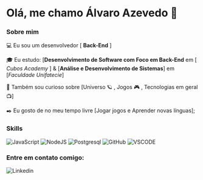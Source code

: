 # Olá, me chamo Álvaro Azevedo 👋


### Sobre mim

💻 Eu sou um desenvolvedor [ **Back-End** ]

🎓 Eu estudo: [**Desenvolvimento de Software com Foco em Back-End** em [ *Cubos Academy* ] & [**Análise e Desenvolvimento de Sistemas**] em [*Faculdade Unifatecie*]

🔎 Também sou curioso sobre [Universo 🪐 , Jogos 🎮 , Tecnologias em geral 📺]

✒️ Eu gosto de no meu tempo livre [Jogar jogos e Aprender novas línguas];


### Skills
![JavaScript](https://img.shields.io/badge/JavaScript-323330?style=for-the-badge&logo=javascript&logoColor=F7DF1E)
![NodeJS ](https://img.shields.io/badge/Node%20js-339933?style=for-the-badge&logo=nodedotjs&logoColor=white)
![Postgresql](https://img.shields.io/badge/PostgreSQL-316192?style=for-the-badge&logo=postgresql&logoColor=white)
![GitHub ](https://img.shields.io/badge/GitHub-100000?style=for-the-badge&logo=github&logoColor=white)
![VSCODE](https://img.shields.io/badge/VSCode-0078D4?style=for-the-badge&logo=visual%20studio%20code&logoColor=white)

### Entre em contato comigo:
![[Linkedin](https://www.linkedin.com/in/alvaro-azevedo-217193a4/)](https://img.shields.io/badge/LinkedIn-0077B5?style=for-the-badge&logo=linkedin&logoColor=white)
